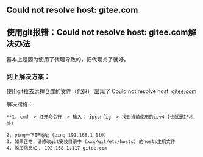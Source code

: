 ## Could not resolve host: gitee.com

## 使用git报错：Could not resolve host: gitee.com解决办法

基本上是因为使用了代理导致的，把代理关了就好。

### 网上解决方案：

使用git拉去远程仓库的文件（代码） 出现了 Could not resolve host: [gitee.com](http://gitee.com)

解决措施：

```shell
**1. cmd -> 打开命令行 -> 输入： ipconfig -> 找到当前使用的ipv4 (也就是IP地址)

2. ping一下IP地址 (ping 192.168.1.110)
3. 如果正常，请修改git安装目录中 (xxx/git/etc/hosts) 的hosts主机文件
4. 添加信息如： 192.168.1.117 gitee.com
```

